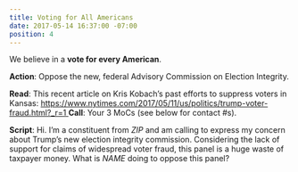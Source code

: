 ```yaml
---
title: Voting for All Americans
date: 2017-05-14 16:37:00 -07:00
position: 4
---
```


We believe in a **vote for every American**.

**Action**: Oppose the new, federal Advisory Commission on Election Integrity. 

**Read**: This recent article on Kris Kobach’s past efforts to suppress voters in Kansas: 
[https://www.nytimes.com/2017/05/11/us/politics/trump-voter-fraud.html?_r=1
](https://www.nytimes.com/2017/05/11/us/politics/trump-voter-fraud.html?_r=1)
**Call**: Your 3 MoCs (see below for contact #s).

**Script**: Hi. I’m a constituent from _ZIP_ and am calling to express my concern about Trump’s new election integrity commission. Considering the lack of support for claims of widespread voter fraud, this panel is a huge waste of taxpayer money. What is _NAME_ doing to oppose this panel?